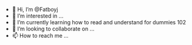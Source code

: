 - 👋 Hi, I’m @Fatboyj
- 👀 I’m interested in ...
- 🌱 I’m currently learning how to read and understand for dummies 102
- 💞️ I’m looking to collaborate on ...
- 📫 How to reach me ...

<!---
Fatboyj/Fatboyj is a ✨ special ✨ repository because its `README.md` (this file) appears on your GitHub profile.
You can click the Preview link to take a look at your changes.
--->
